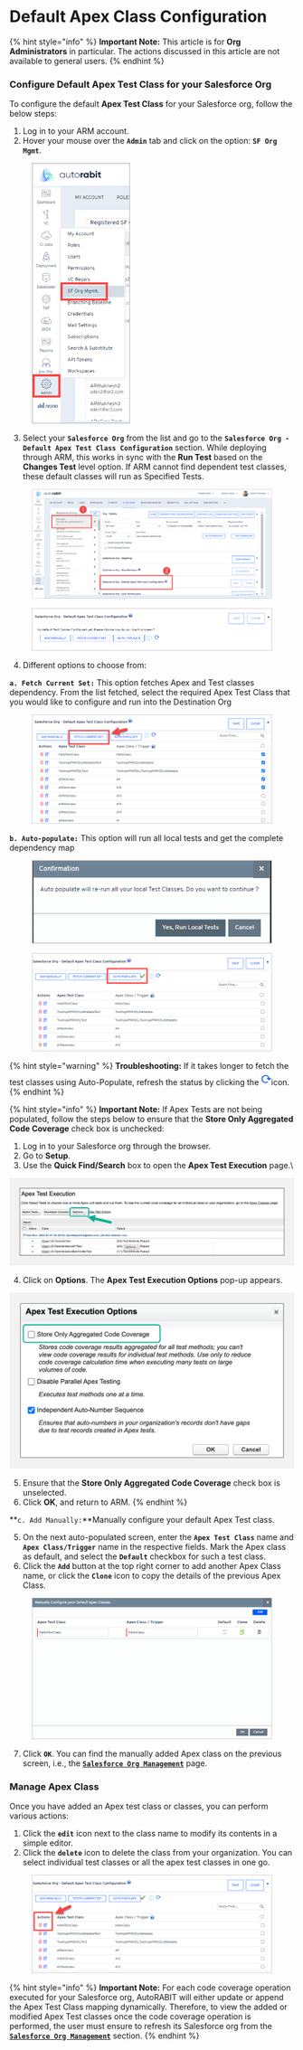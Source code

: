 # Default Apex Class Configuration

{% hint style="info" %}
**Important Note:** This article is for **Org Administrators** in particular. The actions discussed in this article are not available to general users. &#x20;
{% endhint %}

### Configure Default Apex Test Class for your Salesforce Org <a href="#configure-default-apex-text-class-for-your-salesforce-org" id="configure-default-apex-text-class-for-your-salesforce-org"></a>

To configure the default **Apex Test Class** for your Salesforce org, follow the below steps:&#x20;

1. Log in to your ARM account.
2. Hover your mouse over the **`Admin`** tab and click on the option: **`SF Org Mgmt`**.

<figure><img src="../../../../.gitbook/assets/image (769).png" alt="" width="173"><figcaption></figcaption></figure>

3. Select your **`Salesforce Org`** from the list and go to the **`Salesforce Org - Default Apex Test Class Configuration`** section. While deploying through ARM, this works in sync with the **Run Test** based on the **Changes Test** level option. If ARM cannot find dependent test classes, these default classes will run as Specified Tests.

<figure><img src="../../../../.gitbook/assets/image (770).png" alt=""><figcaption></figcaption></figure>

<figure><img src="../../../../.gitbook/assets/image (771).png" alt=""><figcaption></figcaption></figure>

4. Different options to choose from:

&#x20;    **`a. Fetch Current Set:`** This option fetches Apex and Test classes dependency. From the list     fetched, select the required Apex Test Class that you would like to configure and run into the Destination Org

<figure><img src="../../../../.gitbook/assets/image (772).png" alt=""><figcaption></figcaption></figure>

&#x20;    **`b. Auto-populate:`** This option will run all local tests and get the complete dependency map

<figure><img src="../../../../.gitbook/assets/image (773).png" alt=""><figcaption></figcaption></figure>

<figure><img src="../../../../.gitbook/assets/image (774).png" alt=""><figcaption></figcaption></figure>

{% hint style="warning" %}
**Troubleshooting:** If it takes longer to fetch the test classes using Auto-Populate, refresh the status by clicking the![](<../../../../.gitbook/assets/image (775).png>)icon.
{% endhint %}

{% hint style="info" %}
**Important Note:** If Apex Tests are not being populated, follow the steps below to ensure that the **Store Only Aggregated Code Coverage** check box is unchecked:

1. Log in to your Salesforce org through the browser.
2. Go to **Setup**.
3. Use the **Quick Find/Search** box to open the **Apex Test Execution** page.\


![](<../../../../.gitbook/assets/image (776).png>)

4. Click on **Options**. The **Apex Test Execution Options** pop-up appears.

![](<../../../../.gitbook/assets/image (777).png>)

5. Ensure that the **Store Only Aggregated Code Coverage** check box is unselected.
6. Click **OK**, and return to ARM.
{% endhint %}

&#x20;    **`c. Add Manually:`**Manually configure your default Apex Test class.

5. On the next auto-populated screen, enter the **`Apex Test Class`** name and **`Apex Class/Trigger`** name in the respective fields. Mark the Apex class as default, and select the **`Default`** checkbox for such a test class.
6. Click the **`Add`** button at the top right corner to add another Apex Class name, or click the **`Clone`** icon to copy the details of the previous Apex Class.

<figure><img src="../../../../.gitbook/assets/image (778).png" alt="" width="563"><figcaption></figcaption></figure>

7. Click **`OK`**. You can find the manually added Apex class on the previous screen, i.e., the [**`Salesforce Org Management`**](../../getting-started/salesforce-org-management.md) page.

### Manage Apex Class <a href="#manage-apex-class" id="manage-apex-class"></a>

Once you have added an Apex test class or classes, you can perform various actions:

1. Click the **`edit`** icon next to the class name to modify its contents in a simple editor.
2. Click the **`delete`** icon to delete the class from your organization. You can select individual test classes or all the apex test classes in one go.

<figure><img src="../../../../.gitbook/assets/image (779).png" alt=""><figcaption></figcaption></figure>

{% hint style="info" %}
**Important Note:** For each code coverage operation executed for your Salesforce org, AutoRABIT will either update or append the Apex Test Class mapping dynamically. Therefore, to view the added or modified Apex Test classes once the code coverage operation is performed, the user must ensure to refresh its Salesforce org from the [**`Salesforce Org Management`**](../../getting-started/salesforce-org-management.md) section.
{% endhint %}
